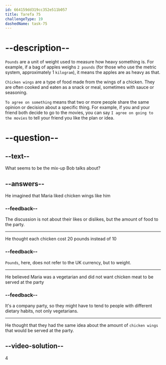 ```yaml
---
id: 664159dd319cc352e511b057
title: Tarefa 75
challengeType: 19
dashedName: task-75
---
```


<!-- (Audio) Maria: What happened? Bob: Well, you mentioned we need 10 pounds of chicken wings, but I thought we agreed on 20 pounds. -->

# --description--

`Pounds` are a unit of weight used to measure how heavy something is. For example, if a bag of apples weighs `2 pounds` (for those who use the metric system, approximately 1 `kilogram`), it means the apples are as heavy as that.

`Chicken wings` are a type of food made from the wings of a chicken. They are often cooked and eaten as a snack or meal, sometimes with sauce or seasoning.

`To agree on something` means that two or more people share the same opinion or decision about a specific thing. For example, if you and your friend both decide to go to the movies, you can say `I agree on going to the movies` to tell your friend you like the plan or idea.

# --question--

## --text--

What seems to be the mix-up Bob talks about?

## --answers--

He imagined that Maria liked chicken wings like him

### --feedback--

The discussion is not about their likes or dislikes, but the amount of food to the party.

---

He thought each chicken cost 20 pounds instead of 10

### --feedback--

`Pounds`, here, does not refer to the UK currency, but to weight.

---

He believed Maria was a vegetarian and did not want chicken meat to be served at the party

### --feedback--

It's a company party, so they might have to tend to people with different dietary habits, not only vegetarians.

---

He thought that they had the same idea about the amount of `chicken wings` that would be served at the party.

## --video-solution--

4
